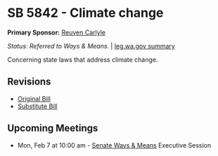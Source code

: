 # SB 5842 - Climate change
**Primary Sponsor:** [Reuven Carlyle](/person/leg/reuven.carlyle.md)

*Status: Referred to Ways & Means.* | [leg.wa.gov summary](https://app.leg.wa.gov/billsummary?BillNumber=5842&Year=2021)

Concerning state laws that address climate change.

## Revisions
* [Original Bill](1/)
* [Substitute Bill](S/)

## Upcoming Meetings
* Mon, Feb 7 at 10:00 am - [Senate Ways & Means](/senate/2021-22/WM/) Executive Session